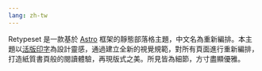 ```yaml
---
lang: zh-tw
---
```


Retypeset 是一款基於 [Astro](https://astro.build/) 框架的靜態部落格主題，中文名為重新編排。本主題以[活版印字](https://astro-theme-typography.vercel.app/)為設計靈感，通過建立全新的視覺規範，對所有頁面進行重新編排，打造紙質書頁般的閱讀體驗，再現版式之美。所見皆為細節，方寸盡顯優雅。
